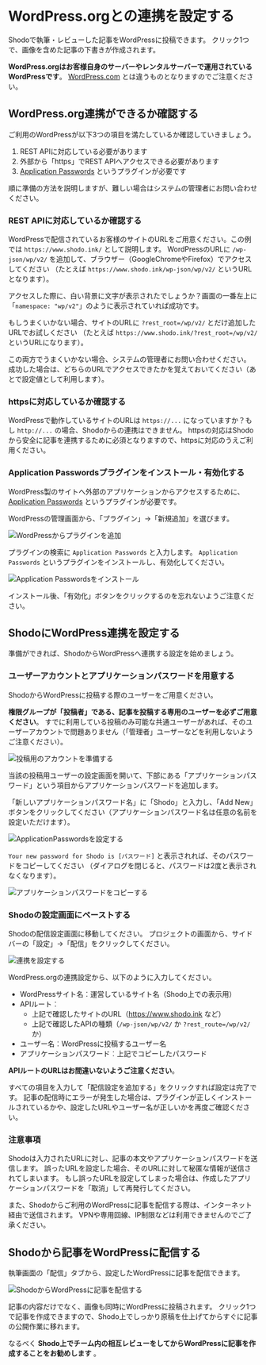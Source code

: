 # WordPress.orgとの連携を設定する

Shodoで執筆・レビューした記事をWordPressに投稿できます。
クリック1つで、画像を含めた記事の下書きが作成されます。

**WordPress.orgはお客様自身のサーバーやレンタルサーバーで運用されているWordPressです**。
[WordPress.com](https://wordpress.com/) とは違うものとなりますのでご注意ください。

## WordPress.org連携ができるか確認する

ご利用のWordPressが以下3つの項目を満たしているか確認していきましょう。

1. REST APIに対応している必要があります
2. 外部から「https」でREST APIへアクセスできる必要があります
3. [Application Passwords](https://wordpress.org/plugins/application-passwords/) というプラグインが必要です

順に準備の方法を説明しますが、難しい場合はシステムの管理者にお問い合わせください。

### REST APIに対応しているか確認する

WordPressで配信されているお客様のサイトのURLをご用意ください。この例では `https://www.shodo.ink/` として説明します。
WordPressのURLに `/wp-json/wp/v2/` を追加して、ブラウザー（GoogleChromeやFirefox）でアクセスしてください
（たとえば `https://www.shodo.ink/wp-json/wp/v2/` というURLとなります）。

アクセスした際に、白い背景に文字が表示されたでしょうか？画面の一番左上に「`namespace: "wp/v2"`」のように表示されていれば成功です。

もしうまくいかない場合、サイトのURLに `?rest_root=/wp/v2/` とだけ追加したURLでお試しください
（たとえば `https://www.shodo.ink/?rest_root=/wp/v2/` というURLになります）。

この両方でうまくいかない場合、システムの管理者にお問い合わせください。
成功した場合は、どちらのURLでアクセスできたかを覚えておいてください（あとで設定値として利用します）。

### httpsに対応しているか確認する

WordPressで動作しているサイトのURLは `https://...` になっていますか？もし `http://...` の場合、Shodoからの連携はできません。
httpsの対応はShodoから安全に記事を連携するために必須となりますので、httpsに対応のうえご利用ください。

### Application Passwordsプラグインをインストール・有効化する
WordPress製のサイトへ外部のアプリケーションからアクセスするために、
[Application Passwords](https://wordpress.org/plugins/application-passwords/) というプラグインが必要です。

WordPressの管理画面から、「プラグイン」→「新規追加」を選びます。

![WordPressからプラグインを追加](./_img/publish_wordpress_1.jpeg)

プラグインの検索に `Application Passwords` と入力します。
`Application Passwords` というプラグインをインストールし、有効化してください。

![Application Passwordsをインストール](./_img/publish_wordpress_2.jpeg)

インストール後、「有効化」ボタンをクリックするのを忘れないようご注意ください。

## ShodoにWordPress連携を設定する
準備ができれば、ShodoからWordPressへ連携する設定を始めましょう。

### ユーザーアカウントとアプリケーションパスワードを用意する
ShodoからWordPressに投稿する際のユーザーをご用意ください。

**権限グループが「投稿者」である、記事を投稿する専用のユーザーを必ずご用意ください**。
すでに利用している投稿のみ可能な共通ユーザーがあれば、そのユーザーアカウントで問題ありません（「管理者」ユーザーなどを利用しないようご注意ください）。

![投稿用のアカウントを準備する](./_img/publish_wordpress_3.jpeg)

当該の投稿用ユーザーの設定画面を開いて、下部にある「アプリケーションパスワード」という項目からアプリケーションパスワードを追加します。

「新しいアプリケーションパスワード名」に「Shodo」と入力し、「Add New」ボタンをクリックしてください（アプリケーションパスワード名は任意の名前を設定いただけます）。

![ApplicationPasswordsを設定する](./_img/publish_wordpress_4.jpeg)

`Your new password for Shodo is [パスワード]` と表示されれば、そのパスワードをコピーしてください
（ダイアログを閉じると、パスワードは2度と表示されなくなります）。

![アプリケーションパスワードをコピーする](./_img/publish_wordpress_5.jpeg)

### Shodoの設定画面にペーストする

Shodoの配信設定画面に移動してください。
プロジェクトの画面から、サイドバーの「設定」→「配信」をクリックしてください。

![連携を設定する](./_img/publish_wordpress_6.jpeg)

WordPress.orgの連携設定から、以下のように入力してください。

* WordPressサイト名︰運営しているサイト名（Shodo上での表示用）
* APIルート︰
    * 上記で確認したサイトのURL（https://www.shodo.ink など）
    * 上記で確認したAPIの種類（`/wp-json/wp/v2/` か `?rest_route=/wp/v2/` か）
* ユーザー名︰WordPressに投稿するユーザー名
* アプリケーションパスワード︰上記でコピーしたパスワード

**APIルートのURLはお間違いないようご注意ください**。

すべての項目を入力して「配信設定を追加する」をクリックすれば設定は完了です。
記事の配信時にエラーが発生した場合は、プラグインが正しくインストールされているかや、設定したURLやユーザー名が正しいかを再度ご確認ください。

### 注意事項

Shodoは入力されたURLに対し、記事の本文やアプリケーションパスワードを送信します。
誤ったURLを設定した場合、そのURLに対して秘匿な情報が送信されてしまいます。
もし誤ったURLを設定してしまった場合は、作成したアプリケーションパスワードを「取消」して再発行してください。

また、Shodoからご利用のWordPressに記事を配信する際は、インターネット経由で送信されます。
VPNや専用回線、IP制限などは利用できませんのでご了承ください。

## Shodoから記事をWordPressに配信する

執筆画面の「配信」タブから、設定したWordPressに記事を配信できます。

![ShodoからWordPressに記事を配信する](./_img/publish_wordpress_7.jpeg)

記事の内容だけでなく、画像も同時にWordPressに投稿されます。
クリック1つで記事を作成できますので、Shodo上でしっかり原稿を仕上げてからすぐに記事の公開作業に移れます。

なるべく **Shodo上でチーム内の相互レビューをしてからWordPressに記事を作成することをお勧めします** 。
